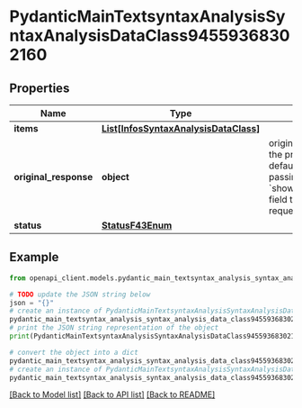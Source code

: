 # PydanticMainTextsyntaxAnalysisSyntaxAnalysisDataClass94559368302160


## Properties

Name | Type | Description | Notes
------------ | ------------- | ------------- | -------------
**items** | [**List[InfosSyntaxAnalysisDataClass]**](InfosSyntaxAnalysisDataClass.md) |  | [optional] 
**original_response** | **object** | original response sent by the provider, hidden by default, show it by passing the &#x60;show_original_response&#x60; field to &#x60;true&#x60; in your request | [optional] 
**status** | [**StatusF43Enum**](StatusF43Enum.md) |  | 

## Example

```python
from openapi_client.models.pydantic_main_textsyntax_analysis_syntax_analysis_data_class94559368302160 import PydanticMainTextsyntaxAnalysisSyntaxAnalysisDataClass94559368302160

# TODO update the JSON string below
json = "{}"
# create an instance of PydanticMainTextsyntaxAnalysisSyntaxAnalysisDataClass94559368302160 from a JSON string
pydantic_main_textsyntax_analysis_syntax_analysis_data_class94559368302160_instance = PydanticMainTextsyntaxAnalysisSyntaxAnalysisDataClass94559368302160.from_json(json)
# print the JSON string representation of the object
print(PydanticMainTextsyntaxAnalysisSyntaxAnalysisDataClass94559368302160.to_json())

# convert the object into a dict
pydantic_main_textsyntax_analysis_syntax_analysis_data_class94559368302160_dict = pydantic_main_textsyntax_analysis_syntax_analysis_data_class94559368302160_instance.to_dict()
# create an instance of PydanticMainTextsyntaxAnalysisSyntaxAnalysisDataClass94559368302160 from a dict
pydantic_main_textsyntax_analysis_syntax_analysis_data_class94559368302160_form_dict = pydantic_main_textsyntax_analysis_syntax_analysis_data_class94559368302160.from_dict(pydantic_main_textsyntax_analysis_syntax_analysis_data_class94559368302160_dict)
```
[[Back to Model list]](../README.md#documentation-for-models) [[Back to API list]](../README.md#documentation-for-api-endpoints) [[Back to README]](../README.md)


